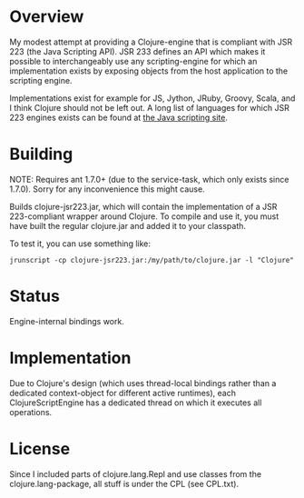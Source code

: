 Overview
========

My modest attempt at providing a Clojure-engine that is compliant with JSR 223
(the Java Scripting API). JSR 233 defines an API which makes it possible to
interchangeably use any scripting-engine for which an implementation exists by
exposing objects from the host application to the scripting engine.

Implementations exist for example for JS, Jython, JRuby, Groovy, Scala, and I
think Clojure should not be left out. A long list of languages for which JSR
223 engines exists can be found at
[the Java scripting site](https://scripting.dev.java.net/).

Building
========

NOTE: Requires ant 1.7.0+ (due to the service-task, which only exists since
1.7.0). Sorry for any inconvenience this might cause.

Builds clojure-jsr223.jar, which will contain the implementation of a JSR
223-compliant wrapper around Clojure.  To compile and use it, you must have
built the regular clojure.jar and added it to your classpath.

To test it, you can use something like:

    jrunscript -cp clojure-jsr223.jar:/my/path/to/clojure.jar -l "Clojure"


Status
======

Engine-internal bindings work.

Implementation
==============

Due to Clojure's design (which uses thread-local bindings rather than a
dedicated context-object for different active runtimes), each
ClojureScriptEngine has a dedicated thread on which it executes all operations.

License
=======

Since I included parts of clojure.lang.Repl and use classes from
the clojure.lang-package, all stuff is under the CPL (see CPL.txt).


